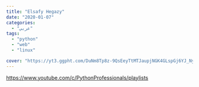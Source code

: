 ```yaml
---
title: "Elsafy Hegazy"
date: "2020-01-07"
categories:
  - "عربي"
tags:
  - "python"
  - "web"
  - "linux"

cover: "https://yt3.ggpht.com/DuNm8Tp8z-9QsEeyTtMTJaupjNGK4GLspGj6YJ_NyEZeUKfUx1y8WOdhJkF_FNVWEoYFvnvOHAY=s88-c-k-c0x00ffffff-no-rj"
---
```


https://www.youtube.com/c/PythonProfessionals/playlists
